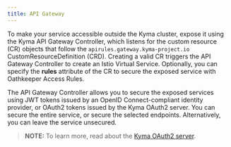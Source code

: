 ```yaml
---
title: API Gateway
---
```


To make your service accessible outside the Kyma cluster, expose it using the Kyma API Gateway Controller, which listens for the custom resource (CR) objects that follow the `apirules.gateway.kyma-project.io` CustomResourceDefinition (CRD). Creating a valid CR triggers the API Gateway Controller to create an Istio Virtual Service. Optionally, you can specify the **rules** attribute of the CR to secure the exposed service with Oathkeeper Access Rules.

The API Gateway Controller allows you to secure the exposed services using JWT tokens issued by an OpenID Connect-compliant identity provider, or OAuth2 tokens issued by the Kyma OAuth2 server. You can secure the entire service, or secure the selected endpoints. Alternatively, you can leave the service unsecured.

> **NOTE:** To learn more, read about the [Kyma OAuth2 server](../../../04-operation-guides/security/sec-05-customization-operation.md).
